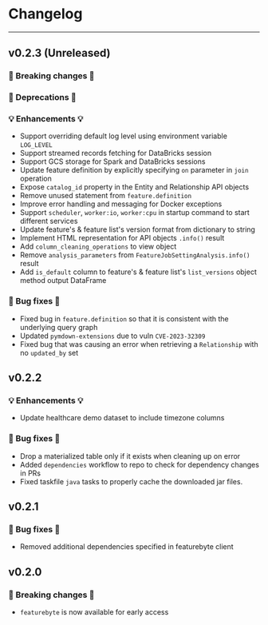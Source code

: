 # Changelog

---

## v0.2.3 (Unreleased)

### 🛑 Breaking changes 🛑
### 🚩 Deprecations 🚩
### 💡 Enhancements 💡

+ Support overriding default log level using environment variable `LOG_LEVEL`
+ Support streamed records fetching for DataBricks session
+ Support GCS storage for Spark and DataBricks sessions
+ Update feature definition by explicitly specifying `on` parameter in `join` operation
+ Expose `catalog_id` property in the Entity and Relationship API objects
+ Remove unused statement from `feature.definition`
+ Improve error handling and messaging for Docker exceptions
+ Support `scheduler`, `worker:io`, `worker:cpu` in startup command to start different services
+ Update feature's & feature list's version format from dictionary to string
+ Implement HTML representation for API objects `.info()` result
+ Add `column_cleaning_operations` to view object
+ Remove `analysis_parameters` from `FeatureJobSettingAnalysis.info()` result
+ Add `is_default` column to feature's & feature list's `list_versions` object method output DataFrame

### 🧰 Bug fixes 🧰

+ Fixed bug in `feature.definition` so that it is consistent with the underlying query graph
+ Updated `pymdown-extensions` due to vuln `CVE-2023-32309`
+ Fixed bug that was causing an error when retrieving a `Relationship` with no `updated_by` set

## v0.2.2

### 💡 Enhancements 💡

+ Update healthcare demo dataset to include timezone columns

### 🧰 Bug fixes 🧰

+ Drop a materialized table only if it exists when cleaning up on error
+ Added `dependencies` workflow to repo to check for dependency changes in PRs
+ Fixed taskfile `java` tasks to properly cache the downloaded jar files.

## v0.2.1

### 🧰 Bug fixes 🧰

* Removed additional dependencies specified in featurebyte client


## v0.2.0

### 🛑 Breaking changes 🛑

+ `featurebyte` is now available for early access
